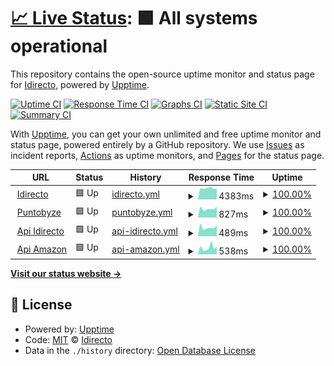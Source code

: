 # [📈 Live Status](https://idirecto.github.io/status): <!--live status--> **🟩 All systems operational**

This repository contains the open-source uptime monitor and status page for [Idirecto](https://idirecto.github.io/status), powered by [Upptime](https://github.com/upptime/upptime).

[![Uptime CI](https://github.com/idirecto/status/workflows/Uptime%20CI/badge.svg)](https://github.com/idirecto/status/actions?query=workflow%3A%22Uptime+CI%22)
[![Response Time CI](https://github.com/idirecto/status/workflows/Response%20Time%20CI/badge.svg)](https://github.com/idirecto/status/actions?query=workflow%3A%22Response+Time+CI%22)
[![Graphs CI](https://github.com/idirecto/status/workflows/Graphs%20CI/badge.svg)](https://github.com/idirecto/status/actions?query=workflow%3A%22Graphs+CI%22)
[![Static Site CI](https://github.com/idirecto/status/workflows/Static%20Site%20CI/badge.svg)](https://github.com/idirecto/status/actions?query=workflow%3A%22Static+Site+CI%22)
[![Summary CI](https://github.com/idirecto/status/workflows/Summary%20CI/badge.svg)](https://github.com/idirecto/status/actions?query=workflow%3A%22Summary+CI%22)

With [Upptime](https://upptime.js.org), you can get your own unlimited and free uptime monitor and status page, powered entirely by a GitHub repository. We use [Issues](https://github.com/idirecto/status/issues) as incident reports, [Actions](https://github.com/idirecto/status/actions) as uptime monitors, and [Pages](https://idirecto.github.io/status) for the status page.

<!--start: status pages-->
<!-- This summary is generated by Upptime (https://github.com/upptime/upptime) -->
<!-- Do not edit this manually, your changes will be overwritten -->
<!-- prettier-ignore -->
| URL | Status | History | Response Time | Uptime |
| --- | ------ | ------- | ------------- | ------ |
| <img alt="" src="https://favicons.githubusercontent.com/idirecto.es" height="13"> [Idirecto](https://idirecto.es) | 🟩 Up | [idirecto.yml](https://github.com/idirecto/status/commits/HEAD/history/idirecto.yml) | <details><summary><img alt="Response time graph" src="./graphs/idirecto/response-time-week.png" height="20"> 4383ms</summary><br><a href="https://idirecto.github.io/status/history/idirecto"><img alt="Response time 4305" src="https://img.shields.io/endpoint?url=https%3A%2F%2Fraw.githubusercontent.com%2Fidirecto%2Fstatus%2FHEAD%2Fapi%2Fidirecto%2Fresponse-time.json"></a><br><a href="https://idirecto.github.io/status/history/idirecto"><img alt="24-hour response time 4350" src="https://img.shields.io/endpoint?url=https%3A%2F%2Fraw.githubusercontent.com%2Fidirecto%2Fstatus%2FHEAD%2Fapi%2Fidirecto%2Fresponse-time-day.json"></a><br><a href="https://idirecto.github.io/status/history/idirecto"><img alt="7-day response time 4383" src="https://img.shields.io/endpoint?url=https%3A%2F%2Fraw.githubusercontent.com%2Fidirecto%2Fstatus%2FHEAD%2Fapi%2Fidirecto%2Fresponse-time-week.json"></a><br><a href="https://idirecto.github.io/status/history/idirecto"><img alt="30-day response time 4305" src="https://img.shields.io/endpoint?url=https%3A%2F%2Fraw.githubusercontent.com%2Fidirecto%2Fstatus%2FHEAD%2Fapi%2Fidirecto%2Fresponse-time-month.json"></a><br><a href="https://idirecto.github.io/status/history/idirecto"><img alt="1-year response time 4305" src="https://img.shields.io/endpoint?url=https%3A%2F%2Fraw.githubusercontent.com%2Fidirecto%2Fstatus%2FHEAD%2Fapi%2Fidirecto%2Fresponse-time-year.json"></a></details> | <details><summary><a href="https://idirecto.github.io/status/history/idirecto">100.00%</a></summary><a href="https://idirecto.github.io/status/history/idirecto"><img alt="All-time uptime 100.00%" src="https://img.shields.io/endpoint?url=https%3A%2F%2Fraw.githubusercontent.com%2Fidirecto%2Fstatus%2FHEAD%2Fapi%2Fidirecto%2Fuptime.json"></a><br><a href="https://idirecto.github.io/status/history/idirecto"><img alt="24-hour uptime 100.00%" src="https://img.shields.io/endpoint?url=https%3A%2F%2Fraw.githubusercontent.com%2Fidirecto%2Fstatus%2FHEAD%2Fapi%2Fidirecto%2Fuptime-day.json"></a><br><a href="https://idirecto.github.io/status/history/idirecto"><img alt="7-day uptime 100.00%" src="https://img.shields.io/endpoint?url=https%3A%2F%2Fraw.githubusercontent.com%2Fidirecto%2Fstatus%2FHEAD%2Fapi%2Fidirecto%2Fuptime-week.json"></a><br><a href="https://idirecto.github.io/status/history/idirecto"><img alt="30-day uptime 100.00%" src="https://img.shields.io/endpoint?url=https%3A%2F%2Fraw.githubusercontent.com%2Fidirecto%2Fstatus%2FHEAD%2Fapi%2Fidirecto%2Fuptime-month.json"></a><br><a href="https://idirecto.github.io/status/history/idirecto"><img alt="1-year uptime 100.00%" src="https://img.shields.io/endpoint?url=https%3A%2F%2Fraw.githubusercontent.com%2Fidirecto%2Fstatus%2FHEAD%2Fapi%2Fidirecto%2Fuptime-year.json"></a></details>
| <img alt="" src="https://favicons.githubusercontent.com/puntobyze.com" height="13"> [Puntobyze](https://puntobyze.com) | 🟩 Up | [puntobyze.yml](https://github.com/idirecto/status/commits/HEAD/history/puntobyze.yml) | <details><summary><img alt="Response time graph" src="./graphs/puntobyze/response-time-week.png" height="20"> 827ms</summary><br><a href="https://idirecto.github.io/status/history/puntobyze"><img alt="Response time 825" src="https://img.shields.io/endpoint?url=https%3A%2F%2Fraw.githubusercontent.com%2Fidirecto%2Fstatus%2FHEAD%2Fapi%2Fpuntobyze%2Fresponse-time.json"></a><br><a href="https://idirecto.github.io/status/history/puntobyze"><img alt="24-hour response time 1046" src="https://img.shields.io/endpoint?url=https%3A%2F%2Fraw.githubusercontent.com%2Fidirecto%2Fstatus%2FHEAD%2Fapi%2Fpuntobyze%2Fresponse-time-day.json"></a><br><a href="https://idirecto.github.io/status/history/puntobyze"><img alt="7-day response time 827" src="https://img.shields.io/endpoint?url=https%3A%2F%2Fraw.githubusercontent.com%2Fidirecto%2Fstatus%2FHEAD%2Fapi%2Fpuntobyze%2Fresponse-time-week.json"></a><br><a href="https://idirecto.github.io/status/history/puntobyze"><img alt="30-day response time 825" src="https://img.shields.io/endpoint?url=https%3A%2F%2Fraw.githubusercontent.com%2Fidirecto%2Fstatus%2FHEAD%2Fapi%2Fpuntobyze%2Fresponse-time-month.json"></a><br><a href="https://idirecto.github.io/status/history/puntobyze"><img alt="1-year response time 825" src="https://img.shields.io/endpoint?url=https%3A%2F%2Fraw.githubusercontent.com%2Fidirecto%2Fstatus%2FHEAD%2Fapi%2Fpuntobyze%2Fresponse-time-year.json"></a></details> | <details><summary><a href="https://idirecto.github.io/status/history/puntobyze">100.00%</a></summary><a href="https://idirecto.github.io/status/history/puntobyze"><img alt="All-time uptime 100.00%" src="https://img.shields.io/endpoint?url=https%3A%2F%2Fraw.githubusercontent.com%2Fidirecto%2Fstatus%2FHEAD%2Fapi%2Fpuntobyze%2Fuptime.json"></a><br><a href="https://idirecto.github.io/status/history/puntobyze"><img alt="24-hour uptime 100.00%" src="https://img.shields.io/endpoint?url=https%3A%2F%2Fraw.githubusercontent.com%2Fidirecto%2Fstatus%2FHEAD%2Fapi%2Fpuntobyze%2Fuptime-day.json"></a><br><a href="https://idirecto.github.io/status/history/puntobyze"><img alt="7-day uptime 100.00%" src="https://img.shields.io/endpoint?url=https%3A%2F%2Fraw.githubusercontent.com%2Fidirecto%2Fstatus%2FHEAD%2Fapi%2Fpuntobyze%2Fuptime-week.json"></a><br><a href="https://idirecto.github.io/status/history/puntobyze"><img alt="30-day uptime 100.00%" src="https://img.shields.io/endpoint?url=https%3A%2F%2Fraw.githubusercontent.com%2Fidirecto%2Fstatus%2FHEAD%2Fapi%2Fpuntobyze%2Fuptime-month.json"></a><br><a href="https://idirecto.github.io/status/history/puntobyze"><img alt="1-year uptime 100.00%" src="https://img.shields.io/endpoint?url=https%3A%2F%2Fraw.githubusercontent.com%2Fidirecto%2Fstatus%2FHEAD%2Fapi%2Fpuntobyze%2Fuptime-year.json"></a></details>
| <img alt="" src="https://favicons.githubusercontent.com/api.idirecto.es" height="13"> [Api Idirecto](https://api.idirecto.es) | 🟩 Up | [api-idirecto.yml](https://github.com/idirecto/status/commits/HEAD/history/api-idirecto.yml) | <details><summary><img alt="Response time graph" src="./graphs/api-idirecto/response-time-week.png" height="20"> 489ms</summary><br><a href="https://idirecto.github.io/status/history/api-idirecto"><img alt="Response time 451" src="https://img.shields.io/endpoint?url=https%3A%2F%2Fraw.githubusercontent.com%2Fidirecto%2Fstatus%2FHEAD%2Fapi%2Fapi-idirecto%2Fresponse-time.json"></a><br><a href="https://idirecto.github.io/status/history/api-idirecto"><img alt="24-hour response time 620" src="https://img.shields.io/endpoint?url=https%3A%2F%2Fraw.githubusercontent.com%2Fidirecto%2Fstatus%2FHEAD%2Fapi%2Fapi-idirecto%2Fresponse-time-day.json"></a><br><a href="https://idirecto.github.io/status/history/api-idirecto"><img alt="7-day response time 489" src="https://img.shields.io/endpoint?url=https%3A%2F%2Fraw.githubusercontent.com%2Fidirecto%2Fstatus%2FHEAD%2Fapi%2Fapi-idirecto%2Fresponse-time-week.json"></a><br><a href="https://idirecto.github.io/status/history/api-idirecto"><img alt="30-day response time 451" src="https://img.shields.io/endpoint?url=https%3A%2F%2Fraw.githubusercontent.com%2Fidirecto%2Fstatus%2FHEAD%2Fapi%2Fapi-idirecto%2Fresponse-time-month.json"></a><br><a href="https://idirecto.github.io/status/history/api-idirecto"><img alt="1-year response time 451" src="https://img.shields.io/endpoint?url=https%3A%2F%2Fraw.githubusercontent.com%2Fidirecto%2Fstatus%2FHEAD%2Fapi%2Fapi-idirecto%2Fresponse-time-year.json"></a></details> | <details><summary><a href="https://idirecto.github.io/status/history/api-idirecto">100.00%</a></summary><a href="https://idirecto.github.io/status/history/api-idirecto"><img alt="All-time uptime 100.00%" src="https://img.shields.io/endpoint?url=https%3A%2F%2Fraw.githubusercontent.com%2Fidirecto%2Fstatus%2FHEAD%2Fapi%2Fapi-idirecto%2Fuptime.json"></a><br><a href="https://idirecto.github.io/status/history/api-idirecto"><img alt="24-hour uptime 100.00%" src="https://img.shields.io/endpoint?url=https%3A%2F%2Fraw.githubusercontent.com%2Fidirecto%2Fstatus%2FHEAD%2Fapi%2Fapi-idirecto%2Fuptime-day.json"></a><br><a href="https://idirecto.github.io/status/history/api-idirecto"><img alt="7-day uptime 100.00%" src="https://img.shields.io/endpoint?url=https%3A%2F%2Fraw.githubusercontent.com%2Fidirecto%2Fstatus%2FHEAD%2Fapi%2Fapi-idirecto%2Fuptime-week.json"></a><br><a href="https://idirecto.github.io/status/history/api-idirecto"><img alt="30-day uptime 100.00%" src="https://img.shields.io/endpoint?url=https%3A%2F%2Fraw.githubusercontent.com%2Fidirecto%2Fstatus%2FHEAD%2Fapi%2Fapi-idirecto%2Fuptime-month.json"></a><br><a href="https://idirecto.github.io/status/history/api-idirecto"><img alt="1-year uptime 100.00%" src="https://img.shields.io/endpoint?url=https%3A%2F%2Fraw.githubusercontent.com%2Fidirecto%2Fstatus%2FHEAD%2Fapi%2Fapi-idirecto%2Fuptime-year.json"></a></details>
| <img alt="" src="https://favicons.githubusercontent.com/amazon.idirecto.es" height="13"> [Api Amazon](https://amazon.idirecto.es/) | 🟩 Up | [api-amazon.yml](https://github.com/idirecto/status/commits/HEAD/history/api-amazon.yml) | <details><summary><img alt="Response time graph" src="./graphs/api-amazon/response-time-week.png" height="20"> 538ms</summary><br><a href="https://idirecto.github.io/status/history/api-amazon"><img alt="Response time 456" src="https://img.shields.io/endpoint?url=https%3A%2F%2Fraw.githubusercontent.com%2Fidirecto%2Fstatus%2FHEAD%2Fapi%2Fapi-amazon%2Fresponse-time.json"></a><br><a href="https://idirecto.github.io/status/history/api-amazon"><img alt="24-hour response time 627" src="https://img.shields.io/endpoint?url=https%3A%2F%2Fraw.githubusercontent.com%2Fidirecto%2Fstatus%2FHEAD%2Fapi%2Fapi-amazon%2Fresponse-time-day.json"></a><br><a href="https://idirecto.github.io/status/history/api-amazon"><img alt="7-day response time 538" src="https://img.shields.io/endpoint?url=https%3A%2F%2Fraw.githubusercontent.com%2Fidirecto%2Fstatus%2FHEAD%2Fapi%2Fapi-amazon%2Fresponse-time-week.json"></a><br><a href="https://idirecto.github.io/status/history/api-amazon"><img alt="30-day response time 456" src="https://img.shields.io/endpoint?url=https%3A%2F%2Fraw.githubusercontent.com%2Fidirecto%2Fstatus%2FHEAD%2Fapi%2Fapi-amazon%2Fresponse-time-month.json"></a><br><a href="https://idirecto.github.io/status/history/api-amazon"><img alt="1-year response time 456" src="https://img.shields.io/endpoint?url=https%3A%2F%2Fraw.githubusercontent.com%2Fidirecto%2Fstatus%2FHEAD%2Fapi%2Fapi-amazon%2Fresponse-time-year.json"></a></details> | <details><summary><a href="https://idirecto.github.io/status/history/api-amazon">100.00%</a></summary><a href="https://idirecto.github.io/status/history/api-amazon"><img alt="All-time uptime 100.00%" src="https://img.shields.io/endpoint?url=https%3A%2F%2Fraw.githubusercontent.com%2Fidirecto%2Fstatus%2FHEAD%2Fapi%2Fapi-amazon%2Fuptime.json"></a><br><a href="https://idirecto.github.io/status/history/api-amazon"><img alt="24-hour uptime 100.00%" src="https://img.shields.io/endpoint?url=https%3A%2F%2Fraw.githubusercontent.com%2Fidirecto%2Fstatus%2FHEAD%2Fapi%2Fapi-amazon%2Fuptime-day.json"></a><br><a href="https://idirecto.github.io/status/history/api-amazon"><img alt="7-day uptime 100.00%" src="https://img.shields.io/endpoint?url=https%3A%2F%2Fraw.githubusercontent.com%2Fidirecto%2Fstatus%2FHEAD%2Fapi%2Fapi-amazon%2Fuptime-week.json"></a><br><a href="https://idirecto.github.io/status/history/api-amazon"><img alt="30-day uptime 100.00%" src="https://img.shields.io/endpoint?url=https%3A%2F%2Fraw.githubusercontent.com%2Fidirecto%2Fstatus%2FHEAD%2Fapi%2Fapi-amazon%2Fuptime-month.json"></a><br><a href="https://idirecto.github.io/status/history/api-amazon"><img alt="1-year uptime 100.00%" src="https://img.shields.io/endpoint?url=https%3A%2F%2Fraw.githubusercontent.com%2Fidirecto%2Fstatus%2FHEAD%2Fapi%2Fapi-amazon%2Fuptime-year.json"></a></details>

<!--end: status pages-->

[**Visit our status website →**](https://idirecto.github.io/status)

## 📄 License

- Powered by: [Upptime](https://github.com/upptime/upptime)
- Code: [MIT](./LICENSE) © [Idirecto](https://idirecto.github.io/status)
- Data in the `./history` directory: [Open Database License](https://opendatacommons.org/licenses/odbl/1-0/)
